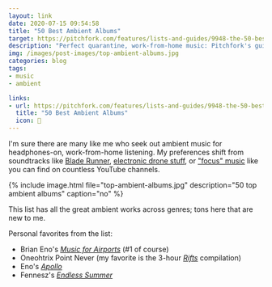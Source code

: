 ```yaml
---
layout: link
date: 2020-07-15 09:54:58
title: "50 Best Ambient Albums"
target: https://pitchfork.com/features/lists-and-guides/9948-the-50-best-ambient-albums-of-all-time/
description: "Perfect quarantine, work-from-home music: Pitchfork's guide to the top 50 ambient albums."
img: /images/post-images/top-ambient-albums.jpg
categories: blog
tags:
- music
- ambient

links:
- url: https://pitchfork.com/features/lists-and-guides/9948-the-50-best-ambient-albums-of-all-time/
  title: "50 Best Ambient Albums"
  icon: 🎹
---
```


I'm sure there are many like me who seek out ambient music for headphones-on, work-from-home listening. My preferences shift from soundtracks like [Blade Runner](/post/best-songs-pt-4-blade-runner-blues/ "Best Songs: Blade Runner Blues"), [electronic drone stuff](/post/musicforprogramming/ "musicForProgramming"), or ["focus" music](/post/aerial-video-for-geography-nerds/ "Aerial Video for Geography Nerds") like you can find on countless YouTube channels.

{% include image.html file="top-ambient-albums.jpg" description="50 top ambient albums" caption="no" %}

This list has all the great ambient works across genres; tons here that are new to me.

Personal favorites from the list:

* Brian Eno's _[Music for Airports](https://en.wikipedia.org/wiki/Ambient_1:_Music_for_Airports "Music for Airports")_ (#1 of course)
* Oneohtrix Point Never (my favorite is the 3-hour _[Rifts](https://en.wikipedia.org/wiki/Rifts_(album) "Rifts")_ compilation)
* Eno's _[Apollo](https://en.wikipedia.org/wiki/Apollo:_Atmospheres_and_Soundtracks "Apollo")_
* Fennesz's _[Endless Summer](https://en.wikipedia.org/wiki/Endless_Summer_(Fennesz_album) "Endless Summer")_
